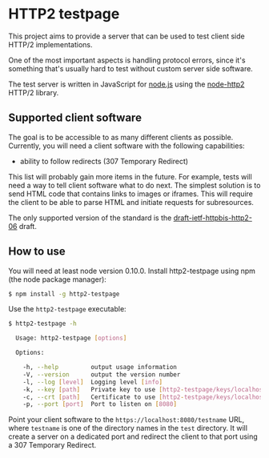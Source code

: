 HTTP2 testpage
==============

This project aims to provide a server that can be used to test client side HTTP/2 implementations.

One of the most important aspects is handling protocol errors, since it's something that's usually
hard to test without custom server side software.

The test server is written in JavaScript for [node.js](http://nodejs.org/) using the
[node-http2](https://github.com/molnarg/node-http2) HTTP/2 library.

Supported client software
-------------------------

The goal is to be accessible to as many different clients as possible. Currently, you will need a
client software with the following capabilities:

* ability to follow redirects (307 Temporary Redirect)

This list will probably gain more items in the future. For example, tests will need a way to tell
client software what to do next. The simplest solution is to send HTML code that contains links to
images or iframes. This will require the client to be able to parse HTML and initiate requests for
subresources.

The only supported version of the standard is the
[draft-ietf-httpbis-http2-06](http://tools.ietf.org/html/draft-ietf-httpbis-http2-06) draft.

How to use
----------

You will need at least node version 0.10.0. Install http2-testpage using npm (the node package
manager):

```bash
$ npm install -g http2-testpage
```

Use the `http2-testpage` executable:

```bash
$ http2-testpage -h

  Usage: http2-testpage [options]

  Options:

    -h, --help         output usage information
    -V, --version      output the version number
    -l, --log [level]  Logging level [info]
    -k, --key [path]   Private key to use [http2-testpage/keys/localhost.key]
    -c, --crt [path]   Certificate to use [http2-testpage/keys/localhost.crt]
    -p, --port [port]  Port to listen on [8080]

```

Point your client software to the `https://localhost:8080/testname` URL, where `testname` is one of
the directory names in the `test` directory. It will create a server on a dedicated port and
redirect the client to that port using a 307 Temporary Redirect.
